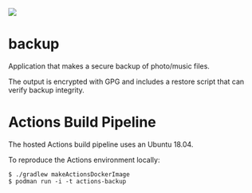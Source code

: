 ![](https://github.com/jskov/backup/workflows/Build%20and%20run%20tests/badge.svg)

# backup

Application that makes a secure backup of photo/music files.

The output is encrypted with GPG and includes a restore script that can verify backup integrity.


# Actions Build Pipeline

The hosted Actions build pipeline uses an Ubuntu 18.04.

To reproduce the Actions environment locally:

	$ ./gradlew makeActionsDockerImage
	$ podman run -i -t actions-backup
